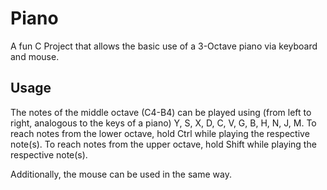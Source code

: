 # Piano

A fun C Project that allows the basic use of a 3-Octave piano via keyboard and mouse.

## Usage

The notes of the middle octave (C4-B4) can be played using (from left to right, analogous to the keys of a piano) Y, S, X, D, C, V, G, B, H, N, J, M. To reach notes from the lower octave, hold Ctrl while playing the respective note(s). To reach notes from the upper octave, hold Shift while playing the respective note(s).

Additionally, the mouse can be used in the same way.
